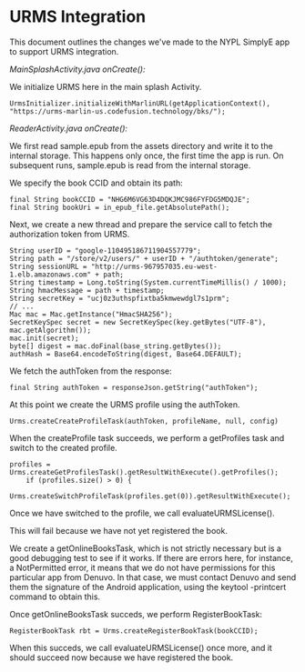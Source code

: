 URMS Integration
================

This document outlines the changes we've made to the NYPL SimplyE app to support URMS integration.

_MainSplashActivity.java onCreate():_

We initialize URMS here in the main splash Activity.

    UrmsInitializer.initializeWithMarlinURL(getApplicationContext(), "https://urms-marlin-us.codefusion.technology/bks/");


_ReaderActivity.java onCreate():_

We first read sample.epub from the assets directory and write it to the internal storage. This happens only once, the first time the app is run. On subsequent runs, sample.epub is read from the internal storage.

We specify the book CCID and obtain its path:

    final String bookCCID = "NHG6M6VG63D4DQKJMC986FYFDG5MDQJE";
    final String bookUri = in_epub_file.getAbsolutePath();
    
Next, we create a new thread and prepare the service call to fetch the authorization token from URMS.

    String userID = "google-110495186711904557779";
    String path = "/store/v2/users/" + userID + "/authtoken/generate";
    String sessionURL = "http://urms-967957035.eu-west-1.elb.amazonaws.com" + path;
    String timestamp = Long.toString(System.currentTimeMillis() / 1000);
    String hmacMessage = path + timestamp;
    String secretKey = "ucj0z3uthspfixtba5kmwewdgl7s1prm";
    // ...
    Mac mac = Mac.getInstance("HmacSHA256");
    SecretKeySpec secret = new SecretKeySpec(key.getBytes("UTF-8"), mac.getAlgorithm());
    mac.init(secret);
    byte[] digest = mac.doFinal(base_string.getBytes());
    authHash = Base64.encodeToString(digest, Base64.DEFAULT);
    
We fetch the authToken from the response:

    final String authToken = responseJson.getString("authToken");
    
At this point we create the URMS profile using the authToken.

    Urms.createCreateProfileTask(authToken, profileName, null, config)

When the createProfile task succeeds, we perform a getProfiles task and switch to the created profile.

    profiles = Urms.createGetProfilesTask().getResultWithExecute().getProfiles();
        if (profiles.size() > 0) {
            Urms.createSwitchProfileTask(profiles.get(0)).getResultWithExecute();
            
Once we have switched to the profile, we call evaluateURMSLicense().

This will fail because we have not yet registered the book.

We create a getOnlineBooksTask, which is not strictly necessary but is a good debugging test to see if it works. If there are errors here, for instance, a NotPermitted error, it means that we do not have permissions for this particular app from Denuvo. In that case, we must contact Denuvo and send them the signature of the Android application, using the keytool -printcert command to obtain this.

Once getOnlineBooksTask succeds, we perform RegisterBookTask:

    RegisterBookTask rbt = Urms.createRegisterBookTask(bookCCID);
 
When this succeds, we call evaluateURMSLicense() once more, and it should succeed now because we have registered the book.


